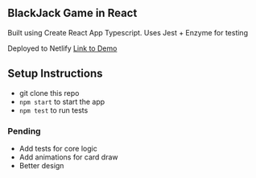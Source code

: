 ## BlackJack Game in React

Built using Create React App Typescript.
Uses Jest + Enzyme for testing

Deployed to Netlify [Link to Demo](https://rvgpl-blackjack.netlify.app)

## Setup Instructions

- git clone this repo
- `npm start` to start the app
- `npm test` to run tests

### Pending

- Add tests for core logic
- Add animations for card draw
- Better design
